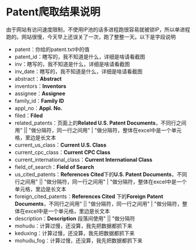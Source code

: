 # Patent爬取结果说明

由于网站有访问速度限制，不使用IP池的话多进程跑很容易就被锁IP，所以单进程跑的。网站很慢，今天早上还误关了一次，跑了整整一天。以下是字段说明

- patent：你给的patent.txt中的值
- patent_id：瞎写的，我不知道是什么，详细是啥请看截图
- inv：瞎写的，我不知道是什么，详细是啥请看截图
- inv_date：瞎写的，我不知道是什么，详细是啥请看截图
- abstract：**Abstract**
- inventors：**Inventors**
- assignee：**Assignee**
- family_id：**Family ID**
- appl_no：**Appl. No.**
- filed：**Filed**
- related_patents：页面上的**Related U.S. Patent Documents**，不同行之间用" || "做分隔符，同一行之间用" | "做分隔符，整体在excel中是一个单元格，里边是长文本
- current_us_class：**Current U.S. Class**
- current_cpc_class：**Current CPC Class**
- current_international_class：**Current International Class**
- field_of_search：**Field of Search**
- us_cited_patents：**References Cited**下的**U.S. Patent Documents**，不同行之间用" || "做分隔符，同一行之间用" | "做分隔符，整体在excel中是一个单元格，里边是长文本
- foreign_cited_patents：**References Cited** 下的**Foreign Patent Documents**，不同行之间用" || "做分隔符，同一行之间用" | "做分隔符，整体在excel中是一个单元格，里边是长文本
- description：**Description** 段落间使用" || "做分隔符
- mohudu：计算过慢，还没算，我先把数据都抓下来
- keduxing：计算过慢，还没算，我先把数据都抓下来
- mohudu_fog：计算过慢，还没算，我先把数据都抓下来